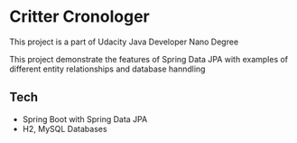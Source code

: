 # Critter Cronologer
This project is a part of Udacity Java Developer Nano Degree

This project demonstrate the features of Spring Data JPA with examples of different entity relationships and database hanndling

## Tech
- Spring Boot with Spring Data JPA
- H2, MySQL Databases